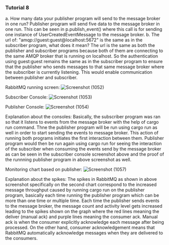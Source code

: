 ### Tutorial 8
a. How many data your publisher program will send to the message broker in one run?
Publisher program will send five data to the message broker in one run. This can be seen in p.publish_event() where this call is for sending one instance of UserCreatedEventMessage to the message broker.
b. The url of: "amqp://guest:guest@localhost:5672" is the same as in the subscriber program, what does it mean?
The url is the same as both the publisher and subscriber programs because both of them are connecting to the same AMQP broker that is running on localhost. So the authentication using guest:guest remains the same as in the subscriber program to ensure that the publisher who sends messages to that same message broker where the subscriber is currently listening. This would enable communication between publisher and subscriber.


RabbitMQ running screen:
![Screenshot (1052)](https://github.com/samuelcodingjourney/tutorial8_publisher/assets/94734973/540aadf1-65b2-46a9-ace8-ae8650e7ab40)

Subscriber Console:
![Screenshot (1053)](https://github.com/samuelcodingjourney/tutorial8_publisher/assets/94734973/89246e19-8a73-4110-b0c1-ce6ef314aaea)

Publisher Console:
![Screenshot (1054)](https://github.com/samuelcodingjourney/tutorial8_publisher/assets/94734973/7e705e94-b928-4882-8189-c57b6f675867)

Explanation about the consoles:
Basically, the subscriber program was ran so that it listens to events from the message broker with the help of cargo run command. Thne the publisher program will be run using cargo run as well in order to start sending the events to message broker. This action of running both programs initiates the first interaction between them. Publisher program would then be run again using cargo run for seeing the interaction of the subscriber when consuming the events send by the message broker as can be seen in the subscriber console screenshot above and the proof of the runnning publisher program in above screenshot as well.  

Monitoring chart based on publisher:
![Screenshot (1057)](https://github.com/samuelcodingjourney/tutorial8_publisher/assets/94734973/9ed5f20f-9841-4068-bdd1-74c09515a50a)


Explanation about the spikes:
The spikes in RabbitMQ as shown in above screenshot specifically on the second chart correspond to the increased message throughput caused by running cargo run on the publisher program, basically each time running the publisher program which can be more than one time or multiple time. Each time the publisher sends events to the message broker, the message count and activity level gets increased leading to the spikes shown on the graph where the red lines meaning the deliver (manual ack) and purple lines meaning the consumer ack. Manual ack is when the consumer explicitly acknowledge each message after being processed. On the other hand, consumer acknowledgement means that RabbitMQ automatically acknowledge messages when they are delivered to the consumers. 
